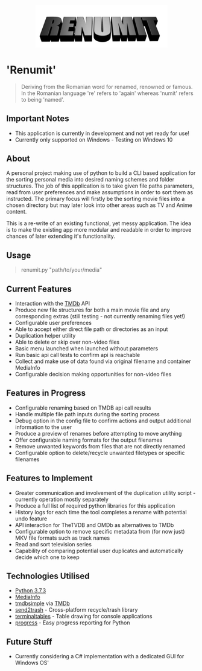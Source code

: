<p align="center"><img src="https://github.com/henrybkr/renumit/blob/master/data/logo_1.png" width="350"></p>

# 'Renumit'
> Deriving from the Romanian word for renamed, renowned or famous. In the Romanian language 're' refers to 'again' whereas 'numit' refers to being 'named'.

## Important Notes
* This application is currently in development and not yet ready for use!
* Currently only supported on Windows - Testing on Windows 10

## About
A personal project making use of python to build a CLI based application for the sorting personal media into desired naming schemes and folder structures. The job of this application is to take given file paths parameters, read from user preferences and make assumptions in order to sort them as instructed. The primary focus will firstly be the sorting movie files into a chosen directory but may later look into other areas such as TV and Anime content.

This is a re-write of an existing functional, yet messy application. The idea is to make the existing app more modular and readable in order to improve chances of later extending it's functionality.

## Usage
> renumit.py "path/to/your/media"

## Current Features
* Interaction with the [TMDb](https://www.themoviedb.org/) API
* Produce new file structures for both a main movie file and any corresponding extras (still testing - not currently renaming files yet!)
* Configurable user preferences
* Able to accept either direct file path or directories as an input
* Duplication helper utility
* Able to delete or skip over non-video files
* Basic menu launched when launched without parameters
* Run basic api call tests to confirm api is reachable
* Collect and make use of data found via original filename and container MediaInfo
* Configurable decision making opportunities for non-video files

## Features in Progress
* Configurable renaming based on TMDB api call results
* Handle multiple file path inputs during the sorting process
* Debug option in the config file to confirm actions and output additional information to the user
* Produce a preview of renames before attempting to move anything
* Offer configurable naming formats for the output filenames
* Remove unwanted keywords from files that are not directly renamed
* Configurable option to delete/recycle unwanted filetypes or specific filenames

## Features to Implement
* Greater communication and involvement of the duplication utility script - currently operation mostly separately
* Produce a full list of required python libraries for this application
* History logs for each time the tool completes a rename with potential undo feature
* API interaction for TheTVDB and OMDb as alternatives to TMDb
* Configurable option to remove specific metadata from (for now just) MKV file formats such as track names
* Read and sort television series
* Capability of comparing potential user duplicates and automatically decide which one to keep

## Technologies Utilised
* [Python 3.7.3](https://www.python.org/)
* [MediaInfo](https://mediaarea.net/)
* [tmdbsimple](https://github.com/celiao/tmdbsimple) via [TMDb](https://www.themoviedb.org/)
* [send2trash](https://github.com/hsoft/send2trash) - Cross-platform recycle/trash library
* [terminaltables](https://github.com/Robpol86/terminaltables) - Table drawing for console applications
* [progress](https://github.com/verigak/progress) - Easy progress reporting for Python

## Future Stuff
* Currently considering a C# implementation with a dedicated GUI for Windows OS'